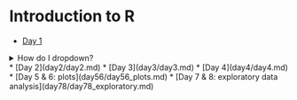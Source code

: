 # Introduction to R

* [Day 1](day1/day1.md)
<details>
<summary>How do I dropdown?</summary>
<br>
This is how you dropdown.
</details>
* [Day 2](day2/day2.md)
* [Day 3](day3/day3.md)
* [Day 4](day4/day4.md)
* [Day 5 & 6: plots](day56/day56_plots.md)
* [Day 7 & 8: exploratory data analysis](day78/day78_exploratory.md)
